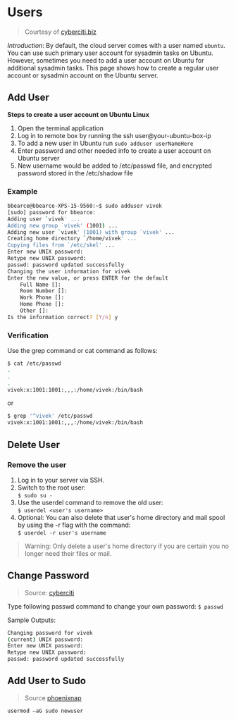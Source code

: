 # Users

> Courtesy of [cyberciti.biz](https://www.cyberciti.biz/faq/create-a-user-account-on-ubuntu-linux/)

*Introduction*: By default, the cloud server comes with a user named ```ubuntu```. You can use such primary user account for sysadmin tasks on Ubuntu. However, sometimes you need to add a user account on Ubuntu for additional sysadmin tasks. This page shows how to create a regular user account or sysadmin account on the Ubuntu server.

## Add User

**Steps to create a user account on Ubuntu Linux**
1. Open the terminal application  
2. Log in to remote box by running the ssh user@your-ubuntu-box-ip  
3. To add a new user in Ubuntu run ```sudo adduser userNameHere ```
4. Enter password and other needed info to create a user account on Ubuntu server  
5. New username would be added to /etc/passwd file, and encrypted password stored in the /etc/shadow file  

### Example
```bash
bbearce@bbearce-XPS-15-9560:~$ sudo adduser vivek
[sudo] password for bbearce: 
Adding user `vivek' ...
Adding new group `vivek' (1001) ...
Adding new user `vivek' (1001) with group `vivek' ...
Creating home directory `/home/vivek' ...
Copying files from `/etc/skel' ...
Enter new UNIX password: 
Retype new UNIX password: 
passwd: password updated successfully
Changing the user information for vivek
Enter the new value, or press ENTER for the default
	Full Name []: 
	Room Number []: 
	Work Phone []: 
	Home Phone []: 
	Other []: 
Is the information correct? [Y/n] y

```

### Verification
Use the grep command or cat command as follows:
```bash
$ cat /etc/passwd
.
.
.
vivek:x:1001:1001:,,,:/home/vivek:/bin/bash
```
or
```bash
$ grep '^vivek' /etc/passwd
vivek:x:1001:1001:,,,:/home/vivek:/bin/bash
```

## Delete User

### Remove the user
1. Log in to your server via SSH.  
2. Switch to the root user:  
```$ sudo su -```  
3. Use the userdel command to remove the old user:  
```$ userdel <user's username>```  
4. Optional: You can also delete that user's home directory and mail spool by using the -r flag with the command:  
```$ userdel -r user's username```  

> Warning: Only delete a user's home directory if you are certain you no longer need their files or mail.

## Change Password

> Source: [cyberciti](https://www.cyberciti.biz/faq/linux-set-change-password-how-to/)

Type following passwd command to change your own password:
```$ passwd```

Sample Outputs:
```bash
Changing password for vivek
(current) UNIX password:
Enter new UNIX password:
Retype new UNIX password:
passwd: password updated successfully
```

## Add User to Sudo

>Source [phoenixnap](https://phoenixnap.com/kb/how-to-create-sudo-user-on-ubuntu)


```bash
usermod –aG sudo newuser
```